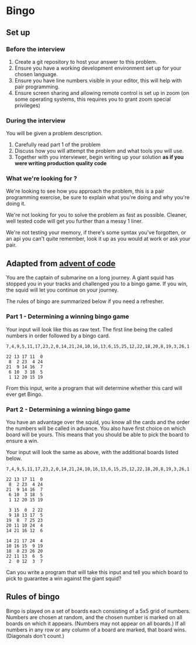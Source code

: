 # Bingo

## Set up

### Before the interview

1. Create a git repository to host your answer to this problem.
2. Ensure you have a working development environment set up for your chosen language.
3. Ensure you have line numbers visible in your editor, this will help with pair programming.
4. Ensure screen sharing and allowing remote control is set up in zoom (on some operating systems, this requires you to grant zoom special privileges)

### During the interview

You will be given a problem description.

1. Carefully read part 1 of the problem
2. Discuss how you will attempt the problem and what tools you will use.
3. Together with you interviewer, begin writing up your solution **as if you were writing production quality code**

### What we're looking for ?

We're looking to see how you approach the problem, this is a pair programming exercise, be sure to explain what you're doing and why you're doing it.

We're not looking for you to solve the problem as fast as possible. Cleaner, well tested code will get you further than a messy 1 liner.

We're not testing your memory, if there's some syntax you've forgotten, or an api you can't quite remember, look it up as you would at work or ask your pair.

## Adapted from [advent of code](https://adventofcode.com/2021/day/4)

You are the captain of submarine on a long journey. A giant squid has stopped you in your tracks and challenged you to a bingo game. If you win, the squid will let you continue on your journey.

The rules of bingo are summarized below if you need a refresher.

### Part 1 - Determining a winning bingo game

Your input will look like this as raw text. The first line being the called numbers in order followed by a bingo card.

```
7,4,9,5,11,17,23,2,0,14,21,24,10,16,13,6,15,25,12,22,18,20,8,19,3,26,1

22 13 17 11  0
 8  2 23  4 24
21  9 14 16  7
 6 10  3 18  5
 1 12 20 15 19
```

From this input, write a program that will determine whether this card will ever get Bingo.

### Part 2 - Determining a winning bingo game

You have an advantage over the squid, you know all the cards and the order the numbers will be called in advance. You also have first choice on which board will be yours. This means that you should be able to pick the board to ensure a win. 

Your input will look the same as above, with the additional boards listed below.

```
7,4,9,5,11,17,23,2,0,14,21,24,10,16,13,6,15,25,12,22,18,20,8,19,3,26,1

22 13 17 11  0
 8  2 23  4 24
21  9 14 16  7
 6 10  3 18  5
 1 12 20 15 19

 3 15  0  2 22
 9 18 13 17  5
19  8  7 25 23
20 11 10 24  4
14 21 16 12  6

14 21 17 24  4
10 16 15  9 19
18  8 23 26 20
22 11 13  6  5
 2  0 12  3  7
```

Can you write a program that will take this input and tell you which board to pick to guarantee a win against the giant squid?

## Rules of bingo

Bingo is played on a set of boards each consisting of a 5x5 grid of numbers. Numbers are chosen at random, and the chosen number is marked on all boards on which it appears. (Numbers may not appear on all boards.) If all numbers in any row or any column of a board are marked, that board wins. (Diagonals don't count.)
